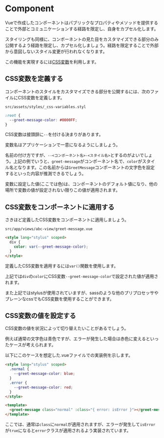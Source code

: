 # Component

Vueで作成したコンポーネントはパブリックなプロパティやメソッドを提供することで外部とコミュニケーションする経路を限定し、自身をカプセル化します。

スタイリングも同様に、コンポーネントの見た目をカスタマイズできる部分のみ公開するよう経路を限定し、カプセル化しましょう。経路を限定することで外部から意図しないスタイル変更が行われなくなります。

この機能を実現するには[CSS変数](https://developer.mozilla.org/ja/docs/Web/CSS/Using_CSS_variables)を利用します。


## CSS変数を定義する

コンポーネントのスタイルをカスタマイズできる部分を公開するには、次のファイルにCSS変数を定義します。

`src/assets/styles/_css-variables.styl`

```css
:root {
  --greet-message-color: #0000FF;
}
```

CSS変数は接頭辞に`--`を付ける決まりがあります。

変数名はアプリケーションで一意になるようにしましょう。

名前の付け方ですが、`--<コンポーネント名>-<スタイル名>`とするのがよいでしょう。上記の例でいうと、`greet-message`がコンポーネント名で、`color`がスタイル名となります。この名前からは`GreetMessage`コンポーネントの文字色を設定するといった内容が推測できるでしょう。

変数に設定した値(ここでは色)は、コンポーネントのデフォルト値になり、他の場所で変数の値が設定されない限りこの値が適用されます。

## CSS変数をコンポーネントに適用する

さきほど定義したCSS変数をコンポーネントに適用しましょう。

`src/app/views/abc-view/greet-message.vue`

```html
<style lang="stylus" scoped>
  div {
    color: var(--greet-message-color);
  }
</style>
```

定義したCSS変数を適用するには`var()`関数を使用します。

上記では`div`の`color`にCSS変数`--greet-message-color`で設定された値が適用されます。

また上記ではstylusが使用されていますが、sassのような他のプリプロセッサやプレーンなcssでもCSS変数を使用することができます。


## CSS変数の値を設定する

CSS変数の値を状況によって切り替えたいことがあるでしょう。

例えば通常の文字色は青色ですが、エラーが発生した場合は赤色に変えるといったケースが考えられます。

以下にこのケースを想定した.vueファイルでの実装例を示します。

```html
<style lang="stylus" scoped>
  .normal {
    --greet-message-color: blue;
  }
  .error {
    --greet-message-color: red;
  }
</style>

<template>
  <greet-message class="normal" :class="{ error: isError }"></greet-message>
</template>
```

ここでは、通常は`class`に`normal`が適用されますが、エラーが発生して`isError`が`true`になると`error`クラスが適用されるよう実装されています。
